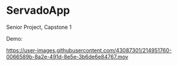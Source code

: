# ServadoApp
Senior Project, Capstone 1

Demo: 



https://user-images.githubusercontent.com/43087301/214951760-0066589b-8a2e-491d-8e5e-3b6de6e84767.mov

